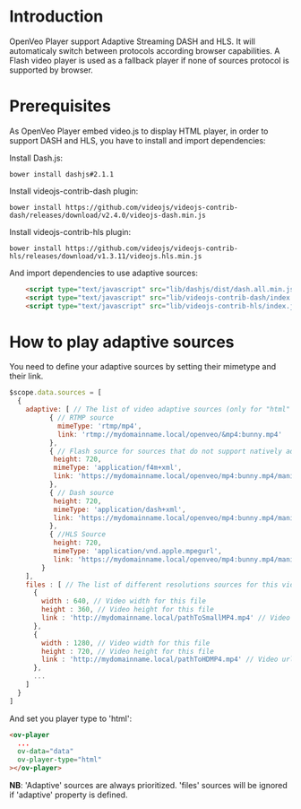 # Introduction

OpenVeo Player support Adaptive Streaming DASH and HLS. It will automaticaly switch between protocols according browser capabilities.
A Flash video player is used as a fallback player if none of sources protocol is supported by browser.

# Prerequisites

As OpenVeo Player embed video.js to display HTML player, in order to support DASH and HLS, you have to install and import dependencies:

Install Dash.js:

    bower install dashjs#2.1.1

Install videojs-contrib-dash plugin:

    bower install https://github.com/videojs/videojs-contrib-dash/releases/download/v2.4.0/videojs-dash.min.js

Install videojs-contrib-hls plugin:

    bower install https://github.com/videojs/videojs-contrib-hls/releases/download/v1.3.11/videojs.hls.min.js

And import dependencies to use adaptive sources:
```html
    <script type="text/javascript" src="lib/dashjs/dist/dash.all.min.js"></script>
    <script type="text/javascript" src="lib/videojs-contrib-dash/index.js"></script>
    <script type="text/javascript" src="lib/videojs-contrib-hls/index.js"></script>
```

# How to play adaptive sources
You need to define your adaptive sources by setting their mimetype and their link.
```javascript
$scope.data.sources = [
  {
    adaptive: [ // The list of video adaptive sources (only for "html" player)
          { // RTMP source
            mimeType: 'rtmp/mp4',
            link: 'rtmp://mydomainname.local/openveo/&mp4:bunny.mp4'
          },
          { // Flash source for sources that do not support natively adaptive streaming
           height: 720,
           mimeType: 'application/f4m+xml',
           link: 'https://mydomainname.local/openveo/mp4:bunny.mp4/manifest.f4m'
          },
          { // Dash source
           height: 720,
           mimeType: 'application/dash+xml',
           link: 'https://mydomainname.local/openveo/mp4:bunny.mp4/manifest.mpd'
          },
          { //HLS Source
           height: 720,
           mimeType: 'application/vnd.apple.mpegurl',
           link: 'https://mydomainname.local/openveo/mp4:bunny.mp4/manifest.m3u8'
        }
    ],
    files : [ // The list of different resolutions sources for this video (only for "html" player)
      {
        width : 640, // Video width for this file
        height : 360, // Video height for this file
        link : 'http://mydomainname.local/pathToSmallMP4.mp4' // Video url
      },
      {
        width : 1280, // Video width for this file
        height : 720, // Video height for this file
        link : 'http://mydomainname.local/pathToHDMP4.mp4' // Video url
      },
      ...
    ]
  }
]
```

And set you player type to 'html':
```html
<ov-player
  ...
  ov-data="data"
  ov-player-type="html"
></ov-player>
```

**NB**: 'Adaptive' sources are always prioritized. 'files' sources will be ignored if 'adaptive' property is defined.
